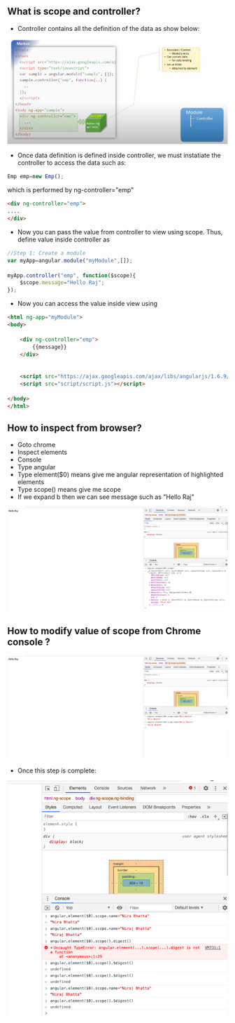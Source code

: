 ## What is scope and controller? ##
- Controller contains all the definition of the data as show below:
<img src="img/control1.png">

- Once data definition is defined inside controller, we must instatiate the controller to access the data such as:
```js
Emp emp=new Emp();
```
which is performed by ng-controller="emp"

```html
<div ng-controller="emp">
....        
</div>
```

- Now you can pass the value from controller to view using scope. Thus, define value inside controller as 
```js
//Step 1: Create a module
var myApp=angular.module("myModule",[]);

myApp.controller("emp", function($scope){
    $scope.message="Hello Raj";
});
```

- Now you can access the value inside view using
```html
<html ng-app="myModule">
<body>

    <div ng-controller="emp">
        {{message}}
    </div>
    

    <script src="https://ajax.googleapis.com/ajax/libs/angularjs/1.6.9/angular.min.js"></script>
    <script src="script/script.js"></script>
    
</body>
</html>
```

## How to inspect from browser? ##
- Goto chrome
- Inspect elements
- Console
- Type angular
- Type element($0) means give me angular representation of highlighted elements
- Type scope() means give me scope
- If we expand b then we can see message such as "Hello Raj"

<img src="img/Inspection.png">

## How to modify value of scope from Chrome console ? ##

<img src="img/Inspection3.png">

- Once this step is complete:

<img src="img/Inspection2.png">


